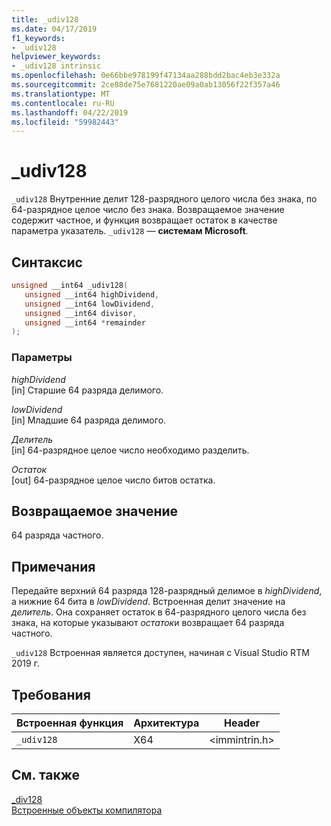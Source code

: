 ```yaml
---
title: _udiv128
ms.date: 04/17/2019
f1_keywords:
- _udiv128
helpviewer_keywords:
- _udiv128 intrinsic
ms.openlocfilehash: 0e66bbe978199f47134aa288bdd2bac4eb3e332a
ms.sourcegitcommit: 2ce88de75e7681220ae09a0ab13056f22f357a46
ms.translationtype: MT
ms.contentlocale: ru-RU
ms.lasthandoff: 04/22/2019
ms.locfileid: "59982443"
---
```

# <a name="udiv128"></a>_udiv128

`_udiv128` Внутренние делит 128-разрядного целого числа без знака, по 64-разрядное целое число без знака. Возвращаемое значение содержит частное, и функция возвращает остаток в качестве параметра указатель. `_udiv128` — **системам Microsoft**.

## <a name="syntax"></a>Синтаксис

```C
unsigned __int64 _udiv128(
   unsigned __int64 highDividend,
   unsigned __int64 lowDividend,
   unsigned __int64 divisor,
   unsigned __int64 *remainder
);
```

### <a name="parameters"></a>Параметры

*highDividend* \
[in] Старшие 64 разряда делимого.

*lowDividend* \
[in] Младшие 64 разряда делимого.

*Делитель* \
[in] 64-разрядное целое число необходимо разделить.

*Остаток* \
[out] 64-разрядное целое число битов остатка.

## <a name="return-value"></a>Возвращаемое значение

64 разряда частного.

## <a name="remarks"></a>Примечания

Передайте верхний 64 разряда 128-разрядный делимое в *highDividend*, а нижние 64 бита в *lowDividend*. Встроенная делит значение на *делитель*. Она сохраняет остаток в 64-разрядного целого числа без знака, на которые указывают *остаток*и возвращает 64 разряда частного.

`_udiv128` Встроенная является доступен, начиная с Visual Studio RTM 2019 г.

## <a name="requirements"></a>Требования

|Встроенная функция|Архитектура|Header|
|---------------|------------------|------------|
|`_udiv128`|X64|\<immintrin.h>|

## <a name="see-also"></a>См. также

[_div128](div128.md) \
[Встроенные объекты компилятора](compiler-intrinsics.md)
